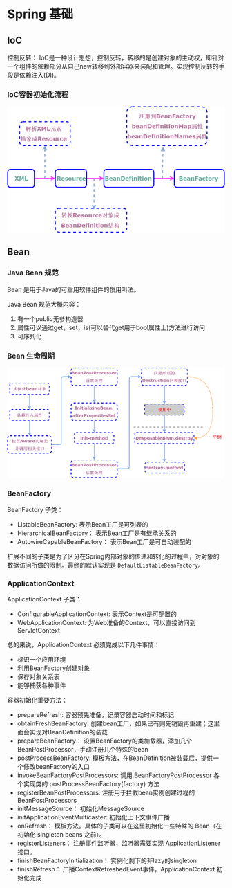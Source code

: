 # Spring 基础

## IoC

控制反转： IoC是一种设计思想，控制反转，转移的是创建对象的主动权，即针对一个组件的依赖部分从自己new转移到外部容器来装配和管理。实现控制反转的手段是依赖注入(DI)。

### IoC容器初始化流程

![](img/IoC.png)

## Bean

### Java Bean 规范

Bean 是用于Java的可重用软件组件的惯用叫法。

Java Bean 规范大概内容：

1. 有一个public无参构造器
2. 属性可以通过get，set，is(可以替代get用于bool属性上)方法进行访问
3. 可序列化

### Bean 生命周期

![](img/IoC-Bean.png)

### BeanFactory

BeanFactory 子类：

+ ListableBeanFactory: 表示Bean工厂是可列表的
+ HierarchicalBeanFactory： 表示Bean工厂是有继承关系的
+ AutowireCapableBeanFactory： 表示Bean工厂是可自动装配的

扩展不同的子类是为了区分在Spring内部对象的传递和转化的过程中，对对象的数据访问所做的限制。最终的默认实现是 `DefaultListableBeanFactory`。

### ApplicationContext

ApplicationContext 子类：

+ ConfigurableApplicationContext: 表示Context是可配置的
+ WebApplicationContext: 为Web准备的Context，可以直接访问到ServletContext

总的来说，ApplicationContext 必须完成以下几件事情：

+ 标识一个应用环境
+ 利用BeanFactory创建对象
+ 保存对象关系表
+ 能够捕获各种事件

容器初始化重要方法：

+ prepareRefresh: 容器预先准备，记录容器启动时间和标记
+ obtainFreshBeanFactory: 创建bean工厂，如果已有则先销毁再重建；这里面会实现对BeanDefinition的装载
+ prepareBeanFactory： 设置BeanFactory的类加载器，添加几个BeanPostProcessor，手动注册几个特殊的bean
+ postProcessBeanFactory: 模板方法，在BeanDefinition被装载后，提供一个修改beanFactory的入口
+ invokeBeanFactoryPostProcessors: 调用 BeanFactoryPostProcessor 各个实现类的 postProcessBeanFactory(factory) 方法
+ registerBeanPostProcessors: 注册用于拦截bean实例创建过程的BeanPostProcessors
+ initMessageSource： 初始化MessageSource
+ initApplicationEventMulticaster: 初始化上下文事件广播
+ onRefresh： 模板方法。具体的子类可以在这里初始化一些特殊的 Bean（在初始化 singleton beans 之前）。
+ registerListeners： 注册事件监听器，监听器需要实现 ApplicationListener 接口。
+ finishBeanFactoryInitialization： 实例化剩下的非lazy的singleton
+ finishRefresh： 广播ContextRefreshedEvent事件，ApplicationContext 初始化完成